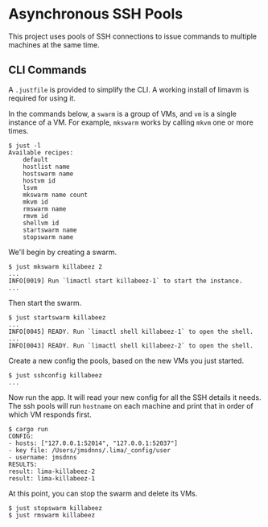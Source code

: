 # Asynchronous SSH Pools

This project uses pools of SSH connections to issue commands to multiple machines at the same time.

## CLI Commands

A `.justfile` is provided to simplify the CLI. A working install of limavm is required for using it.

In the commands below, a `swarm` is a group of VMs, and `vm` is a single instance of a VM. For example, `mkswarm` works by calling `mkvm` one or more times.

```shell
$ just -l
Available recipes:
    default
    hostlist name
    hostswarm name
    hostvm id
    lsvm
    mkswarm name count
    mkvm id
    rmswarm name
    rmvm id
    shellvm id
    startswarm name
    stopswarm name
```

We'll begin by creating a swarm.

```shell
$ just mkswarm killabeez 2
...
INFO[0019] Run `limactl start killabeez-1` to start the instance.
...
```

Then start the swarm.

```shell
$ just startswarm killabeez
...
INFO[0045] READY. Run `limactl shell killabeez-1` to open the shell.
...
INFO[0043] READY. Run `limactl shell killabeez-2` to open the shell.
```

Create a new config the pools, based on the new VMs you just started.

```shell
$ just sshconfig killabeez
...
```

Now run the app. It will read your new config for all the SSH details it needs. The ssh pools will run `hostname` on each machine and print that in order of which VM responds first.

```shell
$ cargo run
CONFIG:
- hosts: ["127.0.0.1:52014", "127.0.0.1:52037"]
- key file: /Users/jmsdnns/.lima/_config/user
- username: jmsdnns
RESULTS:
result: lima-killabeez-2
result: lima-killabeez-1
```

At this point, you can stop the swarm and delete its VMs.

```shell
$ just stopswarm killabeez
$ just rmswarm killabeez
```
